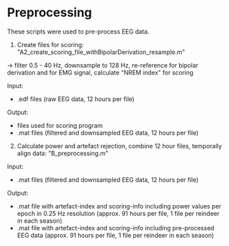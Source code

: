 # Preprocessing

These scripts were used to pre-process EEG data.


1. Create files for scoring: "A2_create_scoring_file_withBipolarDerivation_resample.m"

-> filter 0.5 - 40 Hz, downsample to 128 Hz, re-reference for bipolar derivation and for EMG signal, calculate "NREM index" for scoring

Input:
- .edf files (raw EEG data, 12 hours per file)

Output:
- files used for scoring program
- .mat files (filtered and downsampled EEG data, 12 hours per file)



2. Calculate power and artefact rejection, combine 12 hour files, temporally align data: "B_preprocessing.m"

Input:
- .mat files (filtered and downsampled EEG data, 12 hours per file)

Output:
- .mat file with artefact-index and scoring-info including power values per epoch in 0.25 Hz resolution (approx. 91 hours per file, 1 file per reindeer in each season)
- .mat file with artefact-index and scoring-info including pre-processed EEG data (approx. 91 hours per file, 1 file per reindeer in each season)
